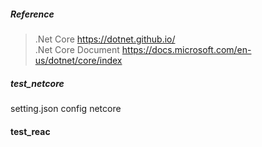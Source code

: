 ##### Reference  
>  .Net Core  https://dotnet.github.io/  
>  .Net Core Document  https://docs.microsoft.com/en-us/dotnet/core/index
##### test_netcore
setting.json config netcore 

#### test_reac 